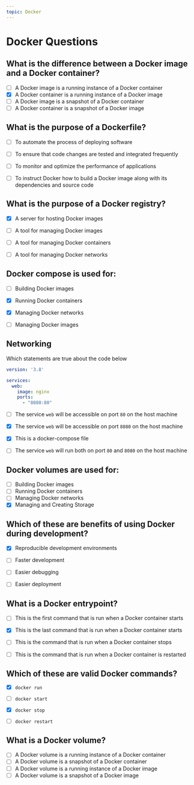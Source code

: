 ```yaml
---
topic: Docker
---
```


# Docker Questions

## What is the difference between a Docker image and a Docker container?

- [ ] A Docker image is a running instance of a Docker container
- [x] A Docker container is a running instance of a Docker image
- [ ] A Docker image is a snapshot of a Docker container
- [ ] A Docker container is a snapshot of a Docker image

## What is the purpose of a Dockerfile?

- [ ] To automate the process of deploying software
- [ ] To ensure that code changes are tested and integrated frequently
- [ ] To monitor and optimize the performance of applications
- [ ] To instruct Docker how to build a Docker image along with its dependencies and source code


## What is the purpose of a Docker registry?

- [x] A server for hosting Docker images
- [ ] A tool for managing Docker images
- [ ] A tool for managing Docker containers
- [ ] A tool for managing Docker networks


## Docker compose is used for:

- [ ] Building Docker images
- [x] Running Docker containers
- [x] Managing Docker networks
- [ ] Managing Docker images


## Networking

Which statements are true about the code below

```yaml 
version: '3.8'

services:
  web:
    image: nginx
    ports:
      - "8080:80"
```

- [ ] The service `web` will be accessible on port `80` on the host machine
- [x] The service `web` will be accessible on port `8080` on the host machine
- [x] This is a docker-compose file
- [ ] The service `web` will run both on port `80` and `8080` on the host machine


## Docker volumes are used for:

- [ ] Building Docker images
- [ ] Running Docker containers
- [ ] Managing Docker networks
- [x] Managing and Creating Storage

## Which of these are benefits of using Docker during development?

- [x] Reproducible development environments
- [ ] Faster development
- [ ] Easier debugging
- [ ] Easier deployment


## What is a Docker entrypoint?

- [ ] This is the first command that is run when a Docker container starts
- [x] This is the last command that is run when a Docker container starts
- [ ] This is the command that is run when a Docker container stops
- [ ] This is the command that is run when a Docker container is restarted


## Which of these are valid Docker commands?

- [x] `docker run`
- [ ] `docker start`
- [x] `docker stop`
- [ ] `docker restart`


## What is a Docker volume?

- [ ] A Docker volume is a running instance of a Docker container
- [ ] A Docker volume is a snapshot of a Docker container
- [ ] A Docker volume is a running instance of a Docker image
- [ ] A Docker volume is a snapshot of a Docker image